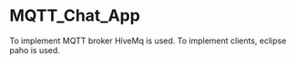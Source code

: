 # MQTT_Chat_App

To implement MQTT broker HiveMq is used.
To implement clients, eclipse paho is used.
